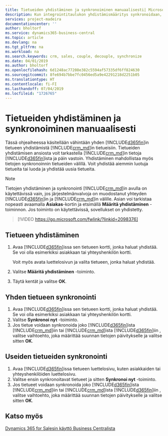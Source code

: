 ```yaml
---
title: Tietueiden yhdistäminen ja synkronoiminen manuaalisesti| Microsoft Docs
description: Kun integrointitaulukon yhdistämismääritys synkronoidaan, yhdistetyn Business Central- ja Dynamics 365 for Sales -objektin taulukon kaikkien tietueiden tiedot voidaan synkronoida.
services: project-madeira
documentationcenter: ''
author: bholtorf
ms.service: dynamics365-business-central
ms.topic: article
ms.devlang: na
ms.tgt_pltfrm: na
ms.workload: na
ms.search.keywords: crm, sales, couple, decouple, synchronize
ms.date: 04/01/2019
ms.author: bholtorf
ms.openlocfilehash: 6d1248ac77208e382c5594af57335df6ff824630
ms.sourcegitcommit: 8fe694b7bbe7fc0456ed5a9e42291218d2251b05
ms.translationtype: HT
ms.contentlocale: fi-FI
ms.lasthandoff: 07/04/2019
ms.locfileid: "1726765"
---
```

# <a name="couple-and-synchronize-records-manually"></a>Tietueiden yhdistäminen ja synkronoiminen manuaalisesti
Tässä ohjeaiheessa käsitellään vähintään yhden [!INCLUDE[d365fin](includes/d365fin_md.md)]in tietueen yhdistämistä [!INCLUDE[crm_md](includes/crm_md.md)]in tietueisiin. Tietueiden yhdistämisen ansiosta voit tarkastella [!INCLUDE[crm_md](includes/crm_md.md)]in tietoja [!INCLUDE[d365fin](includes/d365fin_md.md)]ista ja päin vastoin. Yhdistäminen mahdollistaa myös tietojen synkronoinnin tietueiden välillä. Voit yhdistää aiemmin luotuja tietueita tai luoda ja yhdistää uusia tietueita.

> [!Note]
> Tietojen yhdistäminen ja synkronointi [!INCLUDE[crm_md](includes/crm_md.md)]in avulla on käytettävissä vain, jos järjestelmänvalvoja on muodostanut yhteyden [!INCLUDE[d365fin](includes/d365fin_md.md)]in ja [!INCLUDE[crm_md](includes/crm_md.md)]in välille. Asian voi tarkistaa nopeasti avaamalla **Asiakas**-kortin ja etsimällä **Määritä yhdistäminen** -toiminnon. Jos toiminto on käytettävissä, sovellukset on yhdistetty.   

> [!VIDEO https://go.microsoft.com/fwlink/?linkid=2098376]

## <a name="to-couple-a-record"></a>Tietueen yhdistäminen  
1.  Avaa [!INCLUDE[d365fin](includes/d365fin_md.md)]issa sen tietueen kortti, jonka haluat yhdistää. Se voi olla esimerkiksi asiakkaan tai yhteyshenkilön kortti.  

    Voit myös avata luettelosivun ja valita tietueen, jonka haluat yhdistää.  

2.  Valitse **Määritä yhdistäminen** -toiminto.  
3.  Täytä kentät ja valitse **OK**.  

## <a name="to-synchronize-a-single-record"></a>Yhden tietueen synkronointi  
1.  Avaa [!INCLUDE[d365fin](includes/d365fin_md.md)]issa sen tietueen kortti, jonka haluat yhdistää. Se voi olla esimerkiksi asiakkaan tai yhteyshenkilön kortti.  
2.  Valitse **Synkronoi nyt** -toiminto.  
3.  Jos tietue voidaan synkronoida joko [!INCLUDE[d365fin](includes/d365fin_md.md)]ista [!INCLUDE[crm_md](includes/crm_md.md)]iin tai [!INCLUDE[crm_md](includes/crm_md.md)]ista [!INCLUDE[d365fin](includes/d365fin_md.md)]iin , valitse vaihtoehto, joka määrittää suunnan tietojen päivitykselle ja valitse sitten **OK**.  

## <a name="to-synchronize-multiple-records"></a>Useiden tietueiden synkronointi  
1.  Avaa [!INCLUDE[d365fin](includes/d365fin_md.md)]issa tietueen luettelosivu, kuten asiakkaiden tai yhteyshenkilöiden luettelosivu.  
2.  Valitse ensin synkronoitavat tietueet ja sitten **Synkronoi nyt** -toiminto.  
3.  Jos tietueet voidaan synkronoida joko [!INCLUDE[d365fin](includes/d365fin_md.md)]ista [!INCLUDE[crm_md](includes/crm_md.md)]iin tai [!INCLUDE[crm_md](includes/crm_md.md)]ista [!INCLUDE[d365fin](includes/d365fin_md.md)]iin , valitse vaihtoehto, joka määrittää suunnan tietojen päivitykselle ja valitse sitten **OK**.  

## <a name="see-also"></a>Katso myös  
[Dynamics 365 for Salesin käyttö Business Centralista](marketing-integrate-dynamicscrm.md)
